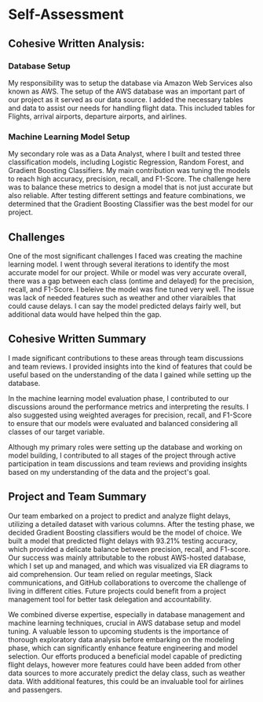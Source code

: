 # Self-Assessment

## Cohesive Written Analysis:

### Database Setup

My responsibility was to setup the database via Amazon Web Services also known as AWS. The setup of the AWS database was an important part of our project as it served as our data source. I added the necessary tables and data to assist our needs for handling flight data. This included tables for Flights, arrival airports, departure airports, and airlines.

### Machine Learning Model Setup

My secondary role was as a Data Analyst, where I built and tested three classification models, including Logistic Regression, Random Forest, and Gradient Boosting Classifiers. My main contribution was tuning the models to reach high accuracy, precision, recall, and F1-Score. The challenge here was to balance these metrics to design a model that is not just accurate but also reliable. After testing different settings and feature combinations, we determined that the Gradient Boosting Classifier was the best model for our project.

## Challenges

One of the most significant challenges I faced was creating the machine learning model. I went through several iterations to identify the most accurate model for our project. While or model was very accurate overall, there was a gap between each class (ontime and delayed) for the precision, recall, and F1-Score.  I beleive the model was fine tuned very well.  The issue was lack of needed features such as weather and other viaraibles that could cause delays.  I can say the model predicted delays fairly well, but additional data would have helped thin the gap.

## Cohesive Written Summary

I made significant contributions to these areas through team discussions and team reviews. I provided insights into the kind of features that could be useful based on the understanding of the data I gained while setting up the database. 

In the machine learning model evaluation phase, I contributed to our discussions around the performance metrics and interpreting the results. I also suggested using weighted averages for precision, recall, and F1-Score to ensure that our models were evaluated and balanced considering all classes of our target variable.

Although my primary roles were setting up the database and working on model building, I contributed to all stages of the project through active participation in team discussions and team reviews and providing insights based on my understanding of the data and the project's goal.

## Project and Team Summary

Our team embarked on a project to predict and analyze flight delays, utilizing a detailed dataset with various columns. After the testing phase, we decided Gradient Boosting classifiers would be the model of choice. We built a model that predicted flight delays with 93.21% testing accuracy, which provided a delicate balance between precision, recall, and F1-score. Our success was mainly attributable to the robust AWS-hosted database, which I set up and managed, and which was visualized via ER diagrams to aid comprehension. Our team relied on regular meetings, Slack communications, and GitHub collaborations to overcome the challenge of living in different cities. Future projects could benefit from a project management tool for better task delegation and accountability.

We combined diverse expertise, especially in database management and machine learning techniques, crucial in AWS database setup and model tuning. A valuable lesson to upcoming students is the importance of thorough exploratory data analysis before embarking on the modeling phase, which can significantly enhance feature engineering and model selection. Our efforts produced a beneficial model capable of predicting flight delays, however more features could have been added from other data sources to more accurately predict the delay class, such as weather data.  With additional features, this could be an invaluable tool for airlines and passengers.
